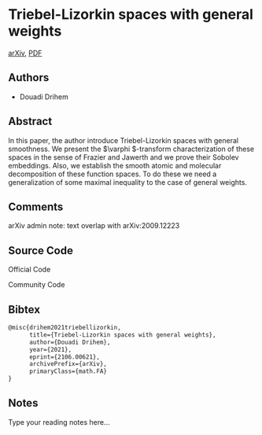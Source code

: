 
# Triebel-Lizorkin spaces with general weights

[arXiv](https://arxiv.org/abs/2106.0621), [PDF](https://arxiv.org/pdf/2106.0621.pdf)

## Authors

- Douadi Drihem

## Abstract

In this paper, the author introduce Triebel-Lizorkin spaces with general smoothness. We present the $\varphi $-transform characterization of these spaces in the sense of Frazier and Jawerth and we prove their Sobolev embeddings. Also, we establish the smooth atomic and molecular decomposition of these function spaces. To do these we need a generalization of some maximal inequality to the case of general weights.

## Comments

arXiv admin note: text overlap with arXiv:2009.12223

## Source Code

Official Code



Community Code



## Bibtex

```tex
@misc{drihem2021triebellizorkin,
      title={Triebel-Lizorkin spaces with general weights}, 
      author={Douadi Drihem},
      year={2021},
      eprint={2106.00621},
      archivePrefix={arXiv},
      primaryClass={math.FA}
}
```

## Notes

Type your reading notes here...

